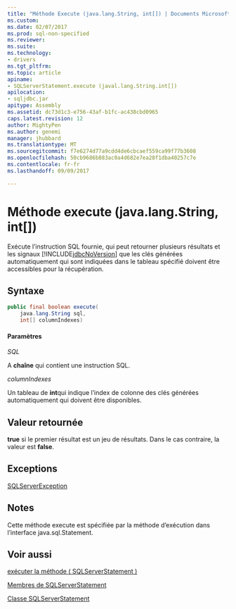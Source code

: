 ```yaml
---
title: "Méthode Execute (java.lang.String, int[]) | Documents Microsoft"
ms.custom: 
ms.date: 02/07/2017
ms.prod: sql-non-specified
ms.reviewer: 
ms.suite: 
ms.technology:
- drivers
ms.tgt_pltfrm: 
ms.topic: article
apiname:
- SQLServerStatement.execute (javal.lang.String.int[])
apilocation:
- sqljdbc.jar
apitype: Assembly
ms.assetid: dc73d1c3-e756-43af-b1fc-ac438cbd0965
caps.latest.revision: 12
author: MightyPen
ms.author: genemi
manager: jhubbard
ms.translationtype: MT
ms.sourcegitcommit: f7e6274d77a9cdd4de6cbcaef559ca99f77b3608
ms.openlocfilehash: 50cb9686b883ac0a4d682e7ea28f1dba40257c7e
ms.contentlocale: fr-fr
ms.lasthandoff: 09/09/2017

---
```

# <a name="execute-method-javalangstring-int"></a>Méthode execute (java.lang.String, int[])

  Exécute l’instruction SQL fournie, qui peut retourner plusieurs résultats et les signaux [!INCLUDE[jdbcNoVersion](../../../includes/jdbcnoversion-md.md)] que les clés générées automatiquement qui sont indiquées dans le tableau spécifié doivent être accessibles pour la récupération.

## <a name="syntax"></a>Syntaxe

```Java
public final boolean execute(
    java.lang.String sql,
    int[] columnIndexes)
```

#### <a name="parameters"></a>Paramètres
*SQL*

A **chaîne** qui contient une instruction SQL.

*columnIndexes*

Un tableau de **int**qui indique l’index de colonne des clés générées automatiquement qui doivent être disponibles.

## <a name="return-value"></a>Valeur retournée
**true** si le premier résultat est un jeu de résultats. Dans le cas contraire, la valeur est **false**.
  
## <a name="exceptions"></a>Exceptions
[SQLServerException](./sqlserverexception-class.md)

## <a name="remarks"></a>Notes
Cette méthode execute est spécifiée par la méthode d’exécution dans l’interface java.sql.Statement.

## <a name="see-also"></a>Voir aussi

[exécuter la méthode &#40; SQLServerStatement &#41;](./execute-method-sqlserverstatement.md)

[Membres de SQLServerStatement](./sqlserverstatement-members.md)

[Classe SQLServerStatement](./sqlserverstatement-class.md)

